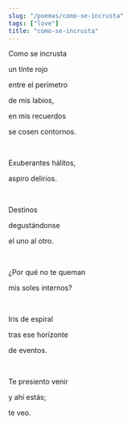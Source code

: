 ```yaml
---
slug: "/poemas/como-se-incrusta"
tags: ["love"]
title: "como-se-incrusta"
---
```

Como se incrusta

un tinte rojo 

entre el perímetro 

de mis labios, 

en mis recuerdos

se cosen contornos.

&nbsp;

Exuberantes hálitos,

aspiro delirios.

&nbsp;

Destinos 

degustándonse 

el uno al otro.

&nbsp;

¿Por qué no te queman 

mis soles internos?

&nbsp;

Iris de espiral 

tras ese horizonte 

de eventos.

&nbsp;

Te presiento venir

y ahí estás;

te veo.